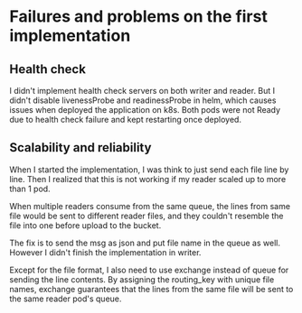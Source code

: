 # Failures and problems on the first implementation

## Health check

I didn't implement health check servers on both writer and reader. But I didn't disable livenessProbe and readinessProbe in helm, which causes issues when deployed the application on k8s. Both pods were not Ready due to health check failure and kept restarting once deployed.

## Scalability and reliability

When I started the implementation, I was think to just send each file line by line. Then I realized that this is not working if my reader scaled up to more than 1 pod.

When multiple readers consume from the same queue, the lines from same file would be sent to different reader files, and they couldn't resemble the file into one before upload to the bucket.

The fix is to send the msg as json and put file name in the queue as well. However I didn't finish the implementation in writer.

Except for the file format, I also need to use exchange instead of queue for sending the line contents. By assigning the routing_key with unique file names, exchange guarantees that the lines from the same file will be sent to the same reader pod's queue.

